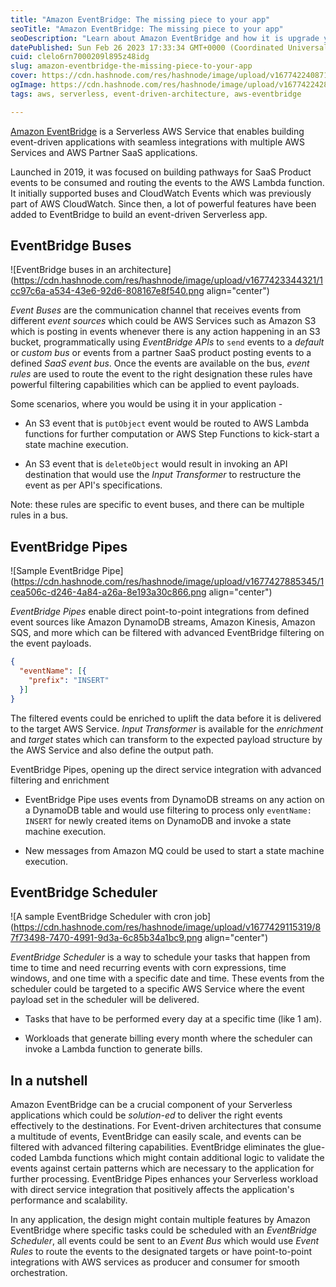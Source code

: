 ```yaml
---
title: "Amazon EventBridge: The missing piece to your app"
seoTitle: "Amazon EventBridge: The missing piece to your app"
seoDescription: "Learn about Amazon EventBridge and how it is upgrade your Serverless Event-Driven Architecture with Event Buses, Pipes and Schedulers"
datePublished: Sun Feb 26 2023 17:33:34 GMT+0000 (Coordinated Universal Time)
cuid: clelo6rn7000209l895z48idg
slug: amazon-eventbridge-the-missing-piece-to-your-app
cover: https://cdn.hashnode.com/res/hashnode/image/upload/v1677422408715/4989e056-0845-4411-9ccc-6747e38f30b1.png
ogImage: https://cdn.hashnode.com/res/hashnode/image/upload/v1677422428461/a37d0032-209e-4ea2-a2cc-5fd31c0a68ae.png
tags: aws, serverless, event-driven-architecture, aws-eventbridge

---
```


[Amazon EventBridge](https://aws.amazon.com/eventbridge/) is a Serverless AWS Service that enables building event-driven applications with seamless integrations with multiple AWS Services and AWS Partner SaaS applications.

Launched in 2019, it was focused on building pathways for SaaS Product events to be consumed and routing the events to the AWS Lambda function. It initially supported buses and CloudWatch Events which was previously part of AWS CloudWatch. Since then, a lot of powerful features have been added to EventBridge to build an event-driven Serverless app.

## EventBridge Buses

![EventBridge buses in an architecture](https://cdn.hashnode.com/res/hashnode/image/upload/v1677423344321/1cc97c6a-a534-43e6-92d6-808167e8f540.png align="center")

*Event Buses* are the communication channel that receives events from different *event sources* which could be AWS Services such as Amazon S3 which is posting in events whenever there is any action happening in an S3 bucket, programmatically using *EventBridge APIs* to `send` events to a *default* or *custom bus* or events from a partner SaaS product posting events to a defined *SaaS event bus*. Once the events are available on the bus, *event rules* are used to route the event to the right designation these rules have powerful filtering capabilities which can be applied to event payloads.

Some scenarios, where you would be using it in your application -

* An S3 event that is `putObject` event would be routed to AWS Lambda functions for further computation or AWS Step Functions to kick-start a state machine execution.
    
* An S3 event that is `deleteObject` would result in invoking an API destination that would use the *Input Transformer* to restructure the event as per API's specifications.
    

Note: these rules are specific to event buses, and there can be multiple rules in a bus.

## EventBridge Pipes

![Sample EventBridge Pipe](https://cdn.hashnode.com/res/hashnode/image/upload/v1677427885345/1cea506c-d246-4a84-a26a-8e193a30c866.png align="center")

*EventBridge Pipes* enable direct point-to-point integrations from defined event sources like Amazon DynamoDB streams, Amazon Kinesis, Amazon SQS, and more which can be filtered with advanced EventBridge filtering on the event payloads.

```json
{
  "eventName": [{
    "prefix": "INSERT"
  }]
}
```

The filtered events could be enriched to uplift the data before it is delivered to the target AWS Service. *Input Transformer* is available for the *enrichment* and *target* states which can transform to the expected payload structure by the AWS Service and also define the output path.

EventBridge Pipes, opening up the direct service integration with advanced filtering and enrichment

* EventBridge Pipe uses events from DynamoDB streams on any action on a DynamoDB table and would use filtering to process only `eventName: INSERT` for newly created items on DynamoDB and invoke a state machine execution.
    
* New messages from Amazon MQ could be used to start a state machine execution.
    

## EventBridge Scheduler

![A sample EventBridge Scheduler with cron job](https://cdn.hashnode.com/res/hashnode/image/upload/v1677429115319/87f73498-7470-4991-9d3a-6c85b34a1bc9.png align="center")

*EventBridge Scheduler* is a way to schedule your tasks that happen from time to time and need recurring events with corn expressions, time windows, and one time with a specific date and time. These events from the scheduler could be targeted to a specific AWS Service where the event payload set in the scheduler will be delivered.

* Tasks that have to be performed every day at a specific time (like 1 am).
    
* Workloads that generate billing every month where the scheduler can invoke a Lambda function to generate bills.
    

## In a nutshell

Amazon EventBridge can be a crucial component of your Serverless applications which could be *solution-ed* to deliver the right events effectively to the destinations. For Event-driven architectures that consume a multitude of events, EventBridge can easily scale, and events can be filtered with advanced filtering capabilities. EventBridge eliminates the glue-coded Lambda functions which might contain additional logic to validate the events against certain patterns which are necessary to the application for further processing. EventBridge Pipes enhances your Serverless workload with direct service integration that positively affects the application's performance and scalability.

In any application, the design might contain multiple features by Amazon EventBridge where specific tasks could be scheduled with an *EventBridge Scheduler*, all events could be sent to an *Event Bus* which would use *Event Rules* to route the events to the designated targets or have point-to-point integrations with AWS services as producer and consumer for smooth orchestration.